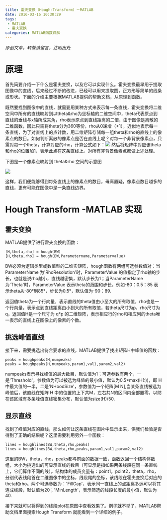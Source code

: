 ```yaml
---
title: 霍夫变换（Hough-Transform）－MATLAB
date: 2016-03-16 10:30:29
tags: 
 - MATLAB
 - 霍夫变换
categories: MATLAB函数详解
---
```

*原创文章，转载请留言，注明出处*

# 原理

首先简要介绍一下什么是霍夫变换，以及它可以实现什么。霍夫变换最早用于提取图像中的直线，后来经过不断的改进，已经可以用来提取圆，正方形等简单的线条或形状。下面的介绍主要根据MATLAB提供的帮助文档，从原理到函数。

既然要找到图像中的直线，就需要用某种方式来表示每一条直线，霍夫变换将二维空间中所有的直线映射到以theta&rho为坐标轴的二维空间中，theta代表原点到直线的垂线与x轴所成夹角，rho表示原点到直线距离的二倍，由于图像是离散的二维函数，因此只需将theta分为360等份，rho从0递增（+1），近似地表示每一条直线，为了对直线上的点计数，用二维矩阵存储每一组theta和rho的直线上的像素点的数目。如何判断离散的像素点是否在直线上呢？对每一个非背景像素点，只需对每一个theta，计算对应的rho，计算公式如下：![](http://i.imgur.com/A3LxtMu.png)
然后将矩阵中对应该theta和rho的位置加1，表示此点在这条直线上。对所有非背景像素点都做上述处理。

下图是一个像素点映射到 theta&rho 空间的示意图

![](http://i.imgur.com/l3JOTJi.png)

这样，我们便能够得到每条直线上的像素点的数目，毋庸置疑，像素点数目越多的直线，更有可能在图像中是一条直线边界。

# Hough Transform -MATLAB 实现

## 霍夫变换
MATLAB提供了进行霍夫变换的函数：

	[H,theta,rho] = hough(BW)
	[H,theta,rho] = hough(BW,Parametername,Parametervalue)

BW必须为逻辑类型或数值型的二维实矩阵，hough函数有两组可选参数值对：当ParameterName 为'RhoResolution'时，ParameterValue 的值指定了rho轴的步长，也就是说rho越小，直线越密集，默认步长为1；当ParameterName 为'Theta'时，ParameterValue 表示theta的范围和步长，例如-80：0.5：85 表示theta从-80°到85°，步长为0.5°，默认值为-90：89.

返回值theta为一个行向量，表示直线的theta值由小至大的所有取值，rho也是一个行向量，表示点到直线距离由小到大的所有取值，若theta尺寸为p，rho尺寸为q，返回值H是一个尺寸为 q*p 的二维矩阵，表示相应行的rho和相应列的theta唯一表示的直线上在图像上的像素的个数。

## 挑选峰值直线

接下来，需要挑选出符合要求的直线，MATLAB提供了找出矩阵H中峰值的函数：

	peaks = houghpeaks(H,numpeaks)
	peaks = houghpeaks(H,numpeaks,param1,val1,param2,val2)

numpeaks表示寻找峰值的最大数目，默认值为1；可选参数有两个，一是'Threshold'，参数值为可以被选为峰值的最小值，默认为0.5*max(H(:))，即 H 中最大值的一半，二是'NHoodSize'，参数值为一个矩阵[M N],当某条直线被选为峰值后，该直线在矩阵 H 中的位置的上下共M，左右共N的区间内全部置零，以防在该区域有多条峰值直线密集分布，默认值为size(H)/50.

## 显示直线

找到了峰值对应的直线，那么如何让这条直线在图片中显示出来，供我们检验是否得到了正确的结果呢？这里需要利用另外一个函数：

	lines = houghlines(BW,theta,rho,peaks)
	lines = houghlines(BW,theta,rho,peaks,param1,val1,param2,val2)

这里的BW，theta，rho，peaks都与前面的数据一致，函数返回一个结构体数组，大小为挑选出的可显示直线的数目（可显示是指如果两条线段在同一条直线上，它们算作不同的线）。结构体的成员变量有：point1，point2，theta，rho，分别代表线段首在二维图像中的坐标，线段尾的坐标，该线段在霍夫变换后对应的theta和rho。两个可选参数为：'FillGap'，表示同一直线上的点距离多远可以将其连成线段，默认值为20；'MinLength'，表示筛选的线段长度的最小值，默认为40.

接下来就可以将得到的线段plot在原图中查看效果了。例子就不举了，MATLAB帮助文档里面搜索Hough Transform 就能看到一个详细的例子。